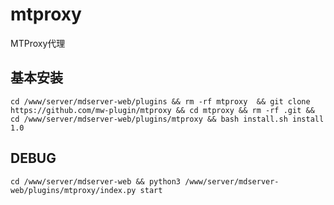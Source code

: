 # mtproxy
MTProxy代理


## 基本安装
```
cd /www/server/mdserver-web/plugins && rm -rf mtproxy  && git clone https://github.com/mw-plugin/mtproxy && cd mtproxy && rm -rf .git && cd /www/server/mdserver-web/plugins/mtproxy && bash install.sh install 1.0
```

## DEBUG
``` 
cd /www/server/mdserver-web && python3 /www/server/mdserver-web/plugins/mtproxy/index.py start
```